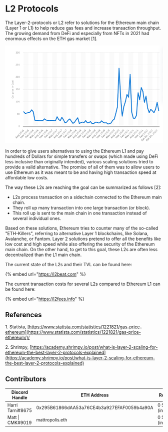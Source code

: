 # L2 Protocols

The Layer-2-protocols or L2 refer to solutions for the Ethereum main chain (Layer 1 or L1) to help reduce gas fees and increase transaction throughput. The growing demand from DeFi and especially from NFTs in 2021 had enormous effects on the ETH gas market \[1].

![Avg. daily gas price from Aug 2015 to April 2022](<../../.gitbook/assets/Bildschirmfoto 2022-05-03 um 21.02.26.png>)

In order to give users alternatives to using the Ethereum L1 and pay hundreds of Dollars for simple transfers or swaps (which made using DeFi less inclusive than originally intended), various scaling solutions tried to provide a valid alternative. The promise of all of them was to allow users to use Ethereum as it was meant to be and having high transaction speed at affordable low costs.

The way these L2s are reaching the goal can be summarized as follows \[2]:

* L2s process transaction on a sidechain connected to the Ethereum main chain.
* They roll up many transaction into one large transaction (or block).
* This roll up is sent to the main chain in one transaction instead of several individual ones.

Based on these solutions, Ethereum tries to counter many of the so-called "ETH-Killers", referring to alternative Layer 1 blockchains, like Solana, Avalanche, or Fantom. Layer 2 solutions pretend to offer all the benefits like low cost and high speed while also offering the security of the Ethereum main chain. On the other hand, to get to this goal, these L2s are often less decentralized than the L1 main chain.

The current state of the L2s and their TVL can be found here:

{% embed url="https://l2beat.com" %}

The current transaction costs for several L2s compared to Ethereum  L1 can be found here:

{% embed url="https://l2fees.info" %}

## References

1\. Statista, [https://www.statista.com/statistics/1221821/gas-price-ethereum](https://www.statista.com/statistics/1221821/gas-price-ethereum/)/

2\. Shrimpy, [https://academy.shrimpy.io/post/what-is-layer-2-scaling-for-ethereum-the-best-layer-2-protocols-explained](https://academy.shrimpy.io/post/what-is-layer-2-scaling-for-ethereum-the-best-layer-2-protocols-explained)

## Contributors

| Discord Handle   | ETH Address                                | Reward            | Comments    |   |
| ---------------- | ------------------------------------------ | ----------------- | ----------- | - |
| Harri Tarni#8675 | 0x295B61866dAA53a76CE4b3a927EFAF0059b4a90A | 0 $CMK (internal) | Minor edits |   |
| Matt \| CMK#9019 | mattropolis.eth                            | 0 $CMK (internal) | Create      |   |

